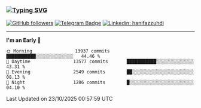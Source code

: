 ### [![Typing SVG](https://readme-typing-svg.herokuapp.com?font=lato&size=22&lines=Hi+There+👋)](https://git.io/typing-svg) 

[![GitHub followers](https://img.shields.io/github/followers/hanifazzuhdi?label=Follow&style=social)](https://github.com/hanifazzuhdi/?tab=follow) 
[![Telegram Badge](https://img.shields.io/badge/-hanif0198-blue?style=social&logo=telegram&link=https://www.t.me/hanif0198/)](https://www.t.me/hanif0198/) 
[![Linkedin: hanifazzuhdi](https://img.shields.io/badge/-hanifazzuhdi-blue?style=flat-square&logo=Linkedin&logoColor=white&link=https://www.linkedin.com/in/hanif-az-zuhdi-69688019b/)](https://www.linkedin.com/in/hanif-az-zuhdi-69688019b/) 

<hr/>

<!--START_SECTION:waka-->
**I'm an Early 🐤** 

```text
🌞 Morning                13937 commits       ███████████░░░░░░░░░░░░░░   44.46 % 
🌆 Daytime                13577 commits       ███████████░░░░░░░░░░░░░░   43.31 % 
🌃 Evening                2549 commits        ██░░░░░░░░░░░░░░░░░░░░░░░   08.13 % 
🌙 Night                  1286 commits        █░░░░░░░░░░░░░░░░░░░░░░░░   04.10 % 
```



 Last Updated on 23/10/2025 00:57:59 UTC
<!--END_SECTION:waka-->
